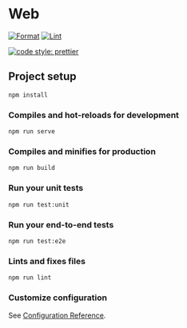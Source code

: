 # Web

[![Format](https://github.com/ContechOS/Web/actions/workflows/format.yml/badge.svg)](https://github.com/ContechOS/Web/actions/workflows/format.yml)
[![Lint](https://github.com/ContechOS/Web/actions/workflows/lint.yml/badge.svg)](https://github.com/ContechOS/Web/actions/workflows/lint.yml)

[![code style: prettier](https://img.shields.io/badge/code_style-prettier-ff69b4.svg)](https://github.com/prettier/prettier)


## Project setup
```
npm install
```

### Compiles and hot-reloads for development
```
npm run serve
```

### Compiles and minifies for production
```
npm run build
```

### Run your unit tests
```
npm run test:unit
```

### Run your end-to-end tests
```
npm run test:e2e
```

### Lints and fixes files
```
npm run lint
```

### Customize configuration
See [Configuration Reference](https://cli.vuejs.org/config/).

